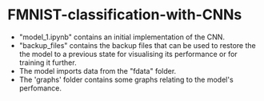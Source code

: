 # FMNIST-classification-with-CNNs

- "model_1.ipynb" contains an initial implementation of the CNN.
- "backup_files" contains the backup files that can be used to restore the the model to a previous state for visualising its performance or for training it further.
- The model imports data from the "fdata" folder.
- The 'graphs' folder contains some graphs relating to the model's perfomance.
